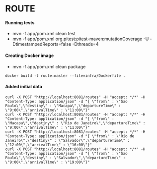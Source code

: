 # ROUTE

#### Running tests

* mvn -f app/pom.xml clean test
* mvn -f app/pom.xml org.pitest:pitest-maven:mutationCoverage -U -DtimestampedReports=false -Dthreads=4

#### Creating Docker image

  * mvn -f app/pom.xml clean package
```
docker build -t route:master --file=infra/Dockerfile .
```
	


#### Added initial data

```
curl -X POST "http://localhost:8081/routes" -H "accept: */*" -H "Content-Type: application/json" -d "{ \"from\" : \"Sao Paulo\",\"destiny\" : \"Macapa\",\"departureTime\" : \"9:00\",\"arrivalTime\" : \"11:00\"}"
curl -X POST "http://localhost:8081/routes" -H "accept: */*" -H "Content-Type: application/json" -d "{ \"from\" : \"Macapa\",\"destiny\" : \"Rio de Janeiro\",\"departureTime\" : \"9:00\",\"arrivalTime\" : \"11:00\"}"
curl -X POST "http://localhost:8081/routes" -H "accept: */*" -H "Content-Type: application/json" -d "{ \"from\" : \"Rio de Janeiro\",\"destiny\" : \"Salvador\",\"departureTime\" : \"12:00\",\"arrivalTime\" : \"16:00\"}"
curl -X POST "http://localhost:8081/routes" -H "accept: */*" -H "Content-Type: application/json" -d "{ \"from\" : \"Sao Paulo\",\"destiny\" : \"Salvador\",\"departureTime\" : \"9:00\",\"arrivalTime\" : \"19:00\"}"
```